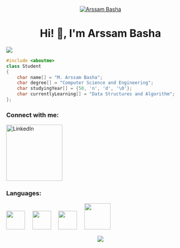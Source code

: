 
<p align="center">
 <a href="https://www.linkedin.com/in/arssam-basha" target="_blank">
 <img src="https://user-images.githubusercontent.com/70753519/235366469-29e36089-d348-4a25-922b-c29ba7c4b528.gif" alt="Arssam Basha">
 </a>
</p>


<h1 align="center">Hi! 👋, I'm Arssam Basha</h1>

![](https://komarev.com/ghpvc/?username=arssambasha&color=000000&style=for-the-badge)

```c++
#include <aboutme>
class Student
{
    char name[] = "M. Arssam Basha";
    char degree[] = "Computer Science and Engineering";
    char studyingYear[] = {50, 'n', 'd', '\0'};
    char currentlyLearning[] = "Data Structures and Algorithm";
};
```

<h3 align="left">Connect with me:</h3>
<a href="https://www.linkedin.com/in/arssam-basha" target="_blank">
 <img src="https://user-images.githubusercontent.com/70753519/235355937-9a448230-5e43-4a09-8022-fab5b2f5f735.png" alt="LinkedIn" width="150">
</a>




<h3 align="left">Languages:</h3>

<p align="left">
 <img src="https://upload.wikimedia.org/wikipedia/commons/thumb/1/18/C_Programming_Language.svg/570px-C_Programming_Language.svg.png?20201031132917"  width="50"> &nbsp &nbsp        
 <img src="https://cdn-icons-png.flaticon.com/512/5968/5968350.png"  width="50" > &nbsp &nbsp
 <img src="https://cdn-icons-png.flaticon.com/512/226/226777.png"  width="50"> &nbsp &nbsp
 <img src = "https://user-images.githubusercontent.com/70753519/235357053-f8e5c205-0713-4d83-80cd-8566b7137d44.png" width="70">
 </p>
 

 <p align="center">
 <img src="https://capsule-render.vercel.app/api?type=waving&color=timeGradient&height=120&section=footer"/>
 </p>
